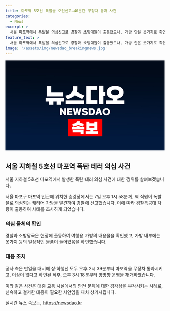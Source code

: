 ```yaml
---
title: 마포역 5호선 폭발물 오인신고…40분간 무정차 통과 사건
categories:
  - News
excerpt: >
  서울 마포역에서 폭발물 의심신고로 경찰과 소방대원이 출동했으나, 가방 안은 옷가지로 확인됐습니다. 상황이 해소되자 5호선 운행은 정상으로 복귀했습니다. (150자)
feature_text: >
  서울 마포역에서 폭발물 의심신고로 경찰과 소방대원이 출동했으나, 가방 안은 옷가지로 확인됐습니다. 상황이 해소되자 5호선 운행은 정상으로 복귀했습니다. (150자)
image: '/assets/img/newsdao_breakingnews.jpg'
---
```


<p><img src="/assets/img/newsdao_breakingnews.jpg" alt="implanttips 속보" /></p>

<h2 data-ke-size="size26">서울 지하철 5호선 마포역 폭탄 테러 의심 사건</h2>

<p>서울 지하철 5호선 마포역에서 발생한 폭탄 테러 의심 사건에 대한 경위를 살펴보겠습니다.</p>

<p data-ke-size="size16">서울 마포구 마포역 인근에 위치한 승강장에서는 7일 오후 1시 58분께, 역 직원이 폭발물로 의심되는 캐리어 가방을 발견하여 경찰에 신고했습니다. 이에 따라 경찰특공대 차량이 출동하여 사태를 조사하게 되었습니다.</p>

<h3>의심 물체의 확인</h3>

<p data-ke-size="size16">경찰과 소방당국은 현장에 출동하여 여행용 가방의 내용물을 확인했고, 가방 내부에는 옷가지 등의 일상적인 물품이 들어있음을 확인했습니다.</p>

<h3>대응 조치</h3>

<p data-ke-size="size16">공사 측은 만일을 대비해 상·하행선 모두 오후 2시 39분부터 마포역을 무정차 통과시키고, 이상이 없다고 확인된 직후, 오후 3시 18분부터 양방향 운행을 재개하였습니다.</p>

<p>이와 같은 사건은 대중 교통 시설에서의 안전 문제에 대한 경각심을 부각시키는 사례로, 신속하고 철저한 대응이 필요한 사안임을 재차 상기시킵니다.</p>
실시간 뉴스 속보는, <a href="https://newsdao.kr" rel="dofollow">https://newsdao.kr</a>


